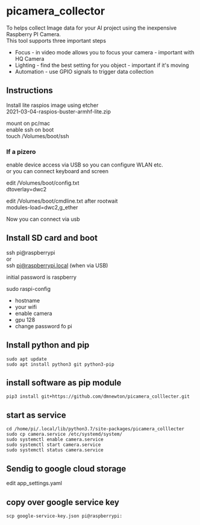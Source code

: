 # picamera_collector

To helps collect Image data for your AI project using the inexpensive Raspberry PI Camera.<br>
This tool supports three important steps
* Focus - in video mode allows you to focus your camera - important with HQ Camera
* Lighting - find the best setting for you object - important if it's moving
* Automation - use GPIO signals to trigger data collection

## Instructions

Install lite  raspios image using etcher <br>
2021-03-04-raspios-buster-armhf-lite.zip

mount on pc/mac <br>
enable ssh on boot<br>
touch /Volumes/boot/ssh


### If a pizero

enable device access via USB so you can configure WLAN etc.<br>
or you can connect keyboard and screen<br>

edit /Volumes/boot/config.txt<br>
dtoverlay=dwc2

edit /Volumes/boot/cmdline.txt after rootwait <br>
modules-load=dwc2,g_ether

Now you can connect via usb<br>


## Install SD card and boot

ssh pi@raspberrypi<br>
or<br>
ssh pi@raspberrypi.local (when via USB)<br>

initial password is raspberry <br>

sudo raspi-config<br>
*  hostname
*  your wifi<br>
*  enable camera<br>
*  gpu 128<br>
*  change password fo pi

## Install python and pip

```shell
sudo apt update
sudo apt install python3 git python3-pip
```
## install software as pip module
```shell
pip3 install git+https://github.com/dmnewton/picamera_colllecter.git
```

## start as service
```shell
cd /home/pi/.local/lib/python3.7/site-packages/picamera_colllecter
sudo cp camera.service /etc/systemd/system/
sudo systemctl enable camera.service
sudo systemctl start camera.service
sudo systemctl status camera.service
```

## Sendig to google cloud storage

edit app_settings.yaml

## copy over google service key
```shell
scp google-service-key.json pi@raspberrypi:
```


